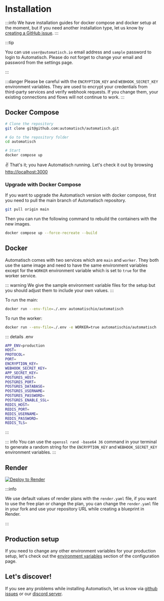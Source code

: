 # Installation

:::info
We have installation guides for docker compose and docker setup at the moment, but if you need another installation type, let us know by [creating a GitHub issue](https://github.com/automatisch/automatisch/issues/new).
:::

:::tip

You can use `user@automatisch.io` email address and `sample` password to login to Automatisch. Please do not forget to change your email and password from the settings page.

:::

:::danger
Please be careful with the `ENCRYPTION_KEY` and `WEBHOOK_SECRET_KEY` environment variables. They are used to encrypt your credentials from third-party services and verify webhook requests. If you change them, your existing connections and flows will not continue to work.
:::

## Docker Compose

```bash
# Clone the repository
git clone git@github.com:automatisch/automatisch.git

# Go to the repository folder
cd automatisch

# Start
docker compose up
```

✌️ That's it; you have Automatisch running. Let's check it out by browsing [http://localhost:3000](https://localhost:3000)

### Upgrade with Docker Compose

If you want to upgrade the Automatisch version with docker compose, first you need to pull the main branch of Automatisch repository.

```bash
git pull origin main
```

Then you can run the following command to rebuild the containers with the new images.

```bash
docker compose up --force-recreate --build
```

## Docker

Automatisch comes with two services which are `main` and `worker`. They both use the same image and need to have the same environment variables except for the `WORKER` environment variable which is set to `true` for the worker service.

::: warning
We give the sample environment variable files for the setup but you should adjust them to include your own values.
:::

To run the main:

```bash
docker run --env-file=./.env automatischio/automatisch
```

To run the worker:

```bash
docker run --env-file=./.env -e WORKER=true automatischio/automatisch
```

::: details .env

```bash
APP_ENV=production
HOST=
PROTOCOL=
PORT=
ENCRYPTION_KEY=
WEBHOOK_SECRET_KEY=
APP_SECRET_KEY=
POSTGRES_HOST=
POSTGRES_PORT=
POSTGRES_DATABASE=
POSTGRES_USERNAME=
POSTGRES_PASSWORD=
POSTGRES_ENABLE_SSL=
REDIS_HOST=
REDIS_PORT=
REDIS_USERNAME=
REDIS_PASSWORD=
REDIS_TLS=
```

:::

::: info
You can use the `openssl rand -base64 36` command in your terminal to generate a random string for the `ENCRYPTION_KEY` and `WEBHOOK_SECRET_KEY` environment variables.
:::

## Render

<a href="https://render.com/deploy?repo=https://github.com/automatisch/automatisch">
  <img src="https://render.com/images/deploy-to-render-button.svg" alt="Deploy to Render">
</a>

:::info

We use default values of render plans with the `render.yaml` file, if you want to use the free plan or change the plan, you can change the `render.yaml` file in your fork and use your repository URL while creating a blueprint in Render.

:::

## Production setup

If you need to change any other environment variables for your production setup, let's check out the [environment variables](/advanced/configuration#environment-variables) section of the configuration page.

## Let's discover!

If you see any problems while installing Automatisch, let us know via [github issues](https://github.com/automatisch/automatisch/issues) or our [discord server](https://discord.gg/dJSah9CVrC).
